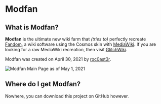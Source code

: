 # Modfan

## What is Modfan?

**Modfan** is the ultimate new wiki farm that _(tries to)_ perfectly recreate [Fandom](https://www.fandom.com), a
wiki software using the Cosmos skin with [MediaWiki](https://www.mediawiki.org). If you are looking for a raw
MediaWiki recreation, then visit [GlitchWiki](https://glitchwiki-html.glitch.me).

Modfan was created on April 30, 2021 by [roc0ast3r](https://github.com/roc0ast3r).

![Modfan Main Page as of May 1, 2021](https://raw.githubusercontent.com/roc0ast3r/cdn/main/img/ModfanHomePage.png)

## Where do I get Modfan?

Nowhere, you can download this project on GitHub however.
